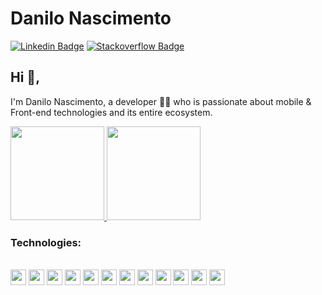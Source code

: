 # Danilo Nascimento
[![Linkedin Badge](https://img.shields.io/badge/-DaniloNascimento-blue?style=flat-square&logo=Linkedin&logoColor=white&link=https://www.linkedin.com/in/danilo-nascimento-33071a133/)](https://www.linkedin.com/in/danilo-nascimento-33071a133/)
[![Stackoverflow Badge](https://img.shields.io/badge/-Stackoverflow-4CA143?style=flat-square&logo=Stackoverflow&logoColor=white&link=https://pt.stackoverflow.com/users/276024/danilo-nascimento)](https://pt.stackoverflow.com/users/276024/danilo-nascimento)
<!-- [![Codewars Badge](https://www.codewars.com/users/TsutomuObara/badges/micro)](https://www.codewars.com/users/TsutomuObara/badges/micro)
![Profile Views](https://komarev.com/ghpvc/?username=your-github-username&color=green) -->

## Hi 👋, 
I'm Danilo Nascimento, a developer 👨‍💻 who is passionate about mobile & Front-end technologies and its entire ecosystem. 

<p align="justify">
  <a href="https://github.com/daanilo-s19/github-readme-stats">
    <img
      height="150"
      src="https://github-readme-stats.vercel.app/api?username=daanilo-s19&count_private=true&show_icons=true&custom_title=Github%20Status&show=issues&theme=radical"
    />
  </a>
   <a href="https://github.com/daanilo-s19/github-readme-stats">
    <img
      height="150"
      src="https://github-readme-stats.vercel.app/api/top-langs/?username=daanilo-s19&layout=compact&theme=radical" />
  </a>  
</p>

### Technologies:
<div style="display: inline_block"><br>
  <code><img height="25" src="https://cdn.jsdelivr.net/gh/devicons/devicon/icons/flutter/flutter-original.svg"></code>
  <code><img height="25" src="https://cdn.jsdelivr.net/gh/devicons/devicon/icons/dart/dart-original.svg"></code>
  <code><img height="25" src="https://cdn.jsdelivr.net/gh/devicons/devicon/icons/android/android-original.svg"></code>
  <code><img height="25" src="https://cdn.jsdelivr.net/gh/devicons/devicon/icons/typescript/typescript-original.svg"></code>
  <code><img height="25" src="https://cdn.jsdelivr.net/gh/devicons/devicon/icons/nextjs/nextjs-original-wordmark.svg"></code>
  <code><img height="25" src="https://cdn.jsdelivr.net/gh/devicons/devicon/icons/html5/html5-original.svg"></code>
  <code><img height="25" src="https://cdn.jsdelivr.net/gh/devicons/devicon/icons/css3/css3-original.svg"></code>
  <code><img height="25" src="https://cdn.jsdelivr.net/gh/devicons/devicon/icons/react/react-original.svg"></code>
  <code><img height="25" src="https://cdn.jsdelivr.net/gh/devicons/devicon/icons/sass/sass-original.svg"></code>
  <code><img height="25" src="https://cdn.jsdelivr.net/gh/devicons/devicon/icons/materialui/materialui-original.svg"></code>
  <code><img height="25" src="https://cdn.jsdelivr.net/gh/devicons/devicon/icons/nodejs/nodejs-original.svg"></code>
  <code><img height="25" src="https://cdn.jsdelivr.net/gh/devicons/devicon/icons/nestjs/nestjs-plain.svg"></code
</div>
